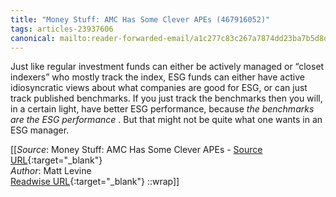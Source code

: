 ```yaml
---
title: "Money Stuff: AMC Has Some Clever APEs (467916052)"
tags: articles-23937606
canonical: mailto:reader-forwarded-email/a1c277c83c267a7874dd23ba7b5d8da4
---
```


Just like regular investment funds can either be actively managed or “closet indexers” who mostly track the index, ESG funds can either have active idiosyncratic views about what companies are good for ESG, or can just track published benchmarks. If you just track the benchmarks then you will, in a certain light, have better ESG performance, because *the benchmarks are the ESG performance* . But that might not be quite what one wants in an ESG manager.


[[_Source_: Money Stuff: AMC Has Some Clever APEs - [Source URL](mailto:reader-forwarded-email/a1c277c83c267a7874dd23ba7b5d8da4){:target="_blank"}<br>
_Author_: Matt Levine<br>
[Readwise URL](https://readwise.io/open/467916052){:target="_blank"}
::wrap]]